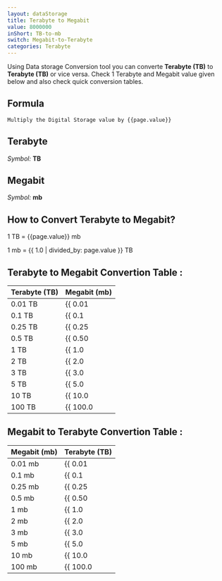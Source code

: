```yaml
---
layout: dataStorage
title: Terabyte to Megabit
value: 8000000
inShort: TB-to-mb
switch: Megabit-to-Terabyte
categories: Terabyte
---
```


Using Data storage Conversion tool you can converte **Terabyte (TB)** to **Terabyte (TB)** or vice versa. Check 1 Terabyte and Megabit value given below and also check quick conversion tables.

## Formula
`Multiply the Digital Storage value by {{page.value}}`

## Terabyte
*Symbol:* **TB**

## Megabit
*Symbol:* **mb**

## How to Convert Terabyte to Megabit?

1 TB = {{page.value}} mb

1 mb = {{ 1.0 | divided_by: page.value }} TB


## Terabyte to Megabit Convertion Table :

| Terabyte (TB) | Megabit (mb) |
| ---- | ---- |
| 0.01 TB | {{ 0.01 | times: page.value }} mb |
| 0.1 TB | {{ 0.1 | times: page.value }} mb |
| 0.25 TB | {{ 0.25 | times: page.value }} mb |
| 0.5 TB | {{ 0.50 | times: page.value }} mb |
| 1 TB | {{ 1.0 | times: page.value }} mb |
| 2 TB | {{ 2.0 | times: page.value }} mb |
| 3 TB | {{ 3.0 | times: page.value }} mb |
| 5 TB | {{ 5.0 | times: page.value }} mb |
| 10 TB | {{ 10.0 | times: page.value }} mb |
| 100 TB | {{ 100.0 | times: page.value }} mb |

## Megabit to Terabyte Convertion Table :

| Megabit (mb) | Terabyte (TB) |
| ---- | ---- |
| 0.01 mb | {{ 0.01 | divided_by: page.value }} TB |
| 0.1 mb | {{ 0.1 | divided_by: page.value }} TB |
| 0.25 mb | {{ 0.25 | divided_by: page.value }} TB |
| 0.5 mb | {{ 0.50 | divided_by: page.value }} TB |
| 1 mb | {{ 1.0 | divided_by: page.value }} TB |
| 2 mb | {{ 2.0 | divided_by: page.value }} TB |
| 3 mb | {{ 3.0 | divided_by: page.value }} TB |
| 5 mb | {{ 5.0 | divided_by: page.value }} TB |
| 10 mb | {{ 10.0 | divided_by: page.value }} TB |
| 100 mb | {{ 100.0 | divided_by: page.value }} TB |


<script>
document.getElementById('selectInput')[16].selected = true
document.getElementById('selectOutput')[6].selected = true
</script>
